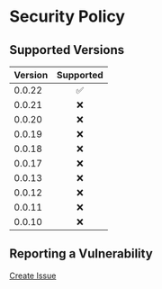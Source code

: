 # Security Policy

## Supported Versions

| Version | Supported          |
| :------ | :----------------: |
| 0.0.22  | :white_check_mark: |
| 0.0.21  | :x:                |
| 0.0.20  | :x:                |
| 0.0.19  | :x:                |
| 0.0.18  | :x:                |
| 0.0.17  | :x:                |
| 0.0.13  | :x:                |
| 0.0.12  | :x:                |
| 0.0.11  | :x:                |
| 0.0.10  | :x:                |

## Reporting a Vulnerability

[Create Issue](https://github.com/gregoranders/nodejs-upload-asset/issues/new?labels=bug&template=bug_report.md&title=Security+Issue)
